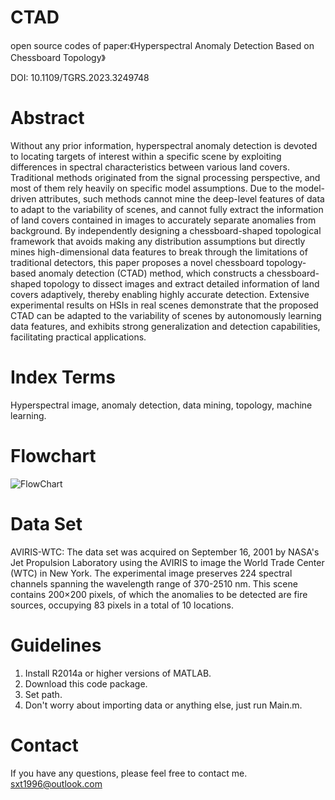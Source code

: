 # CTAD
open source codes of paper:《Hyperspectral Anomaly Detection Based on Chessboard Topology》

DOI: 10.1109/TGRS.2023.3249748
# Abstract
Without any prior information, hyperspectral anomaly detection is devoted to locating targets of interest within a specific scene by exploiting differences in spectral characteristics between various land covers. Traditional methods originated from the signal processing perspective, and most of them rely heavily on specific model assumptions. Due to the model-driven attributes, such methods cannot mine the deep-level features of data to adapt to the variability of scenes, and cannot fully extract the information of land covers contained in images to accurately separate anomalies from background. By independently designing a chessboard-shaped topological framework that avoids making any distribution assumptions but directly mines high-dimensional data features to break through the limitations of traditional detectors, this paper proposes a novel chessboard topology-based anomaly detection (CTAD) method, which constructs a chessboard-shaped topology to dissect images and extract detailed information of land covers adaptively, thereby enabling highly accurate detection. Extensive experimental results on HSIs in real scenes demonstrate that the proposed CTAD can be adapted to the variability of scenes by autonomously learning data features, and exhibits strong generalization and detection capabilities, facilitating practical applications.
# Index Terms
Hyperspectral image, anomaly detection, data mining, topology, machine learning.
# Flowchart
![FlowChart](https://github.com/sxt1996/CTAD/assets/55687887/133ea36d-909e-4858-805a-8019c0883ec9)
# Data Set
AVIRIS-WTC: The data set was acquired on September 16, 2001 by NASA's Jet Propulsion Laboratory using the AVIRIS to image the World Trade Center (WTC) in New York. The experimental image preserves 224 spectral channels spanning the wavelength range of 370-2510 nm. This scene contains 200×200 pixels, of which the anomalies to be detected are fire sources, occupying 83 pixels in a total of 10 locations. 
# Guidelines
1. Install R2014a or higher versions of MATLAB.
2. Download this code package.
3. Set path.
4. Don't worry about importing data or anything else, just run Main.m.
# Contact
If you have any questions, please feel free to contact me.
sxt1996@outlook.com
